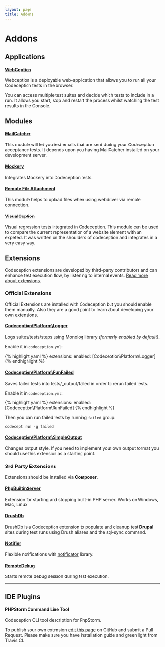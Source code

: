 ```yaml
---
layout: page
title: Addons
---
```


# Addons

## Applications 

#### [WebCeption](https://github.com/jayhealey/Webception)

Webception is a deployable web-application that allows you to run all your Codeception tests in the browser.

You can access multiple test suites and decide which tests to include in a run. It allows you start, stop and restart the process whilst watching the test results in the Console.

## Modules

#### [MailCatcher](https://github.com/captbaritone/codeception-mailcatcher-module) 

This module will let you test emails that are sent during your Codeception acceptance tests. It depends upon you having MailCatcher installed on your development server.

#### [Mockery](https://github.com/Codeception/MockeryModule)

Integrates Mockery into Codeception tests.

#### [Remote File Attachment](https://github.com/phmLabs/codeception-module-attachfileremote)
This module helps to upload files when using webdriver via remote connection.

#### [VisualCeption](https://github.com/DigitalProducts/codeception-module-visualception)

Visual regression tests integrated in Codeception. This module can be used to compare the current representation of a website element with an expeted. It was written on the shoulders of codeception and integrates in a very easy way.

## Extensions

Codeception extensions are developed by third-party contributors and can enhance test execution flow, by listening to internal events. [Read more about extensions](http://codeception.com/docs/08-Customization#Extension-classes).


### Official Extensions

Official Extensions are installed with Codeception but you should enable them manually. Also they are a good point to learn about developing your own extensions.

#### [Codeception\Platform\Logger](https://github.com/Codeception/Codeception/blob/2.0/src/Codeception/Platform/Logger.php)

Logs suites/tests/steps using Monolog library *(formerly enabled by default)*.

Enable it in `codeception.yml`:

{% highlight yaml %}
extensions:
    enabled: [Codeception\Platform\Logger]
{% endhighlight %}

#### [Codeception\Platform\RunFailed](https://github.com/Codeception/Codeception/blob/2.0/src/Codeception/Platform/RunFailed.php)

Saves failed tests into tests/_output/failed in order to rerun failed tests.

Enable it in `codeception.yml`:

{% highlight yaml %}
extensions:
    enabled: [Codeception\Platform\RunFailed]
{% endhighlight %}

Then you can run failed tests by running `failed` group:

```
codecept run -g failed
```

#### [Codeception\Platform\SimpleOutput](https://github.com/Codeception/Codeception/blob/2.0/src/Codeception/Platform/SimpleOutput.php)

Changes output style. If you need to implement your own output format you should use this extension as a starting point.

### 3rd Party Extensions

Extensions should be installed via **Composer**.

#### [PhpBuiltinServer](https://github.com/tiger-seo/PhpBuiltinServer)

Extension for starting and stopping built-in PHP server. Works on Windows, Mac, Linux.

#### [DrushDb](https://github.com/pfaocle/DrushDb)

DrushDb is a Codeception extension to populate and cleanup test **Drupal** sites during test runs using Drush aliases and the sql-sync command.

#### [Notifier](https://github.com/Codeception/Notifier)

Flexible notifications with [notificator](https://github.com/namshi/notificator) library. 

#### [RemoteDebug](https://github.com/tiger-seo/codeception-remotedebug)

Starts remote debug session during test execution.

---

## IDE Plugins

#### [PHPStorm Command Line Tool](https://github.com/tiger-seo/codeception-phpstorm-commandlinetool)

Codeception CLI tool description for PhpStorm.



<div class="alert alert-warning">To publish your own extension <a href="https://github.com/Codeception/codeception.github.com/edit/master/addons.markdown">edit this page</a> on GitHub and submit a Pull Request. Please make sure you have installation guide and green light from Travis CI.</div>

